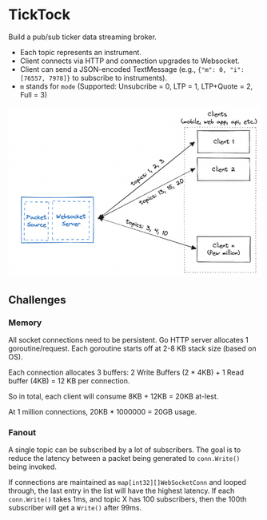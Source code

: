 # TickTock

Build a pub/sub ticker data streaming broker.

- Each topic represents an instrument.
- Client connects via HTTP and connection upgrades to Websocket.
- Client can send a JSON-encoded TextMessage (e.g., `{"m": 0, "i": [76557, 7978]}` to subscribe to instruments).
- `m` stands for `mode` (Supported: Unsubcribe = 0, LTP = 1, LTP+Quote = 2, Full = 3) 

![Architecture](./arch.png)


## Challenges

### Memory

All socket connections need to be persistent. Go HTTP server allocates 1 goroutine/request. Each goroutine starts off at 2-8 KB stack size (based on OS).

Each connection allocates 3 buffers: 2 Write Buffers (2 * 4KB) + 1 Read buffer (4KB) = 12 KB per connection.

So in total, each client will consume 8KB + 12KB = 20KB at-lest.

At 1 million connections, 20KB * 1000000 = 20GB usage.

### Fanout

A single topic can be subscribed by a lot of subscribers. The goal is to reduce the latency between a packet being generated to `conn.Write()` being invoked.

If connections are maintained as `map[int32][]WebSocketConn` and looped through, the last entry in the list will have the highest latency. If each `conn.Write()` takes 1ms, and topic X has 100 subscribers, then the 100th subscriber will get a `Write()` after 99ms.
